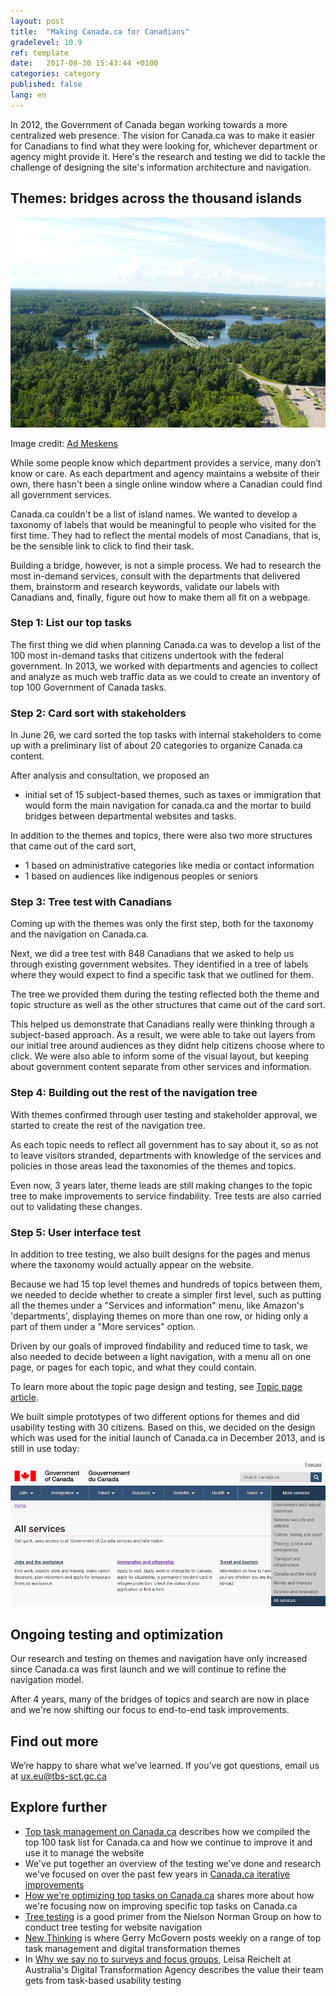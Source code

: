 ```yaml
---
layout: post
title:  "Making Canada.ca for Canadians"
gradelevel: 10.9
ref: template
date:   2017-08-30 15:43:44 +0100
categories: category
published: false
lang: en
---
```


In 2012, the Government of Canada began working towards a more centralized web presence. The vision for Canada.ca was to make it easier for Canadians to find what they were looking for, whichever department or agency might provide it. Here's the research and testing we did to tackle the challenge of designing the site's information architecture and navigation.

## Themes: bridges across the thousand islands

<img class="img-responsive" alt="Bridge across the Thousand Islands" src="/images/thousand-islands-bridge_600x400.jpg">

Image credit: [Ad Meskens](https://commons.wikimedia.org/wiki/User:Ad_Meskens)

While some people know which department provides a service, many don’t know or care. As each department and agency maintains a website of their own, there hasn't been a single online window where a Canadian could find all government services.

Canada.ca couldn't be a list of island names. We wanted to develop a taxonomy of labels that would be meaningful to people who visited for the first time. They had to reflect the mental models of most Canadians, that is, be the sensible link to click to find their task.
 
Building a bridge, however, is not a simple process. We had to research the most in-demand services, consult with the departments that delivered them, brainstorm and research keywords, validate our labels with Canadians and, finally, figure out how to make them all fit on a webpage.

### Step 1: List our top tasks

The first thing we did when planning Canada.ca was to develop a list of the 100 most in-demand tasks that citizens undertook with the federal government. In 2013, we worked with departments and agencies to collect and analyze as much web traffic data as we could to create an inventory of top 100 Government of Canada tasks.

### Step 2: Card sort with stakeholders

In June 26, we card sorted the top tasks with internal stakeholders to come up with a preliminary list of about 20 categories to organize Canada.ca content. 

After analysis and consultation, we proposed an 
- initial set of 15 subject-based themes, such as taxes or immigration that would form the main navigation for canada.ca and the mortar to build bridges between departmental websites and tasks.

In addition to the themes and topics, there were also two more structures that came out of the card sort,
- 1 based on administrative categories like media or contact information
- 1 based on audiences like indigenous peoples or seniors

### Step 3: Tree test with Canadians

Coming up with the themes was only the first step, both for the taxonomy and the navigation on Canada.ca.

Next, we did a tree test with 848 Canadians that we asked to help us through existing government websites. They identified in a tree of labels where they would expect to find a specific task that we outlined for them.

The tree we provided them during the testing reflected both the theme and topic structure as well as the other structures that came out of the card sort. 

This helped us demonstrate that Canadians really were thinking through a subject-based approach. As a result, we were able to take out layers from our initial tree around audiences as they didnt help citizens choose where to click. We were also able to inform some of the visual layout, but keeping about government content separate from other services and information.

### Step 4: Building out the rest of the navigation tree

With themes confirmed through user testing and stakeholder approval, we started to create the rest of the navigation tree. 

As each topic needs to reflect all government has to say about it, so as not to leave visitors stranded, departments with knowledge of the services and policies in those areas lead the taxonomies of the themes and topics.

Even now, 3 years later, theme leads are still making changes to the topic tree to make improvements to service findability. Tree tests are also carried out to validating these changes.

### Step 5: User interface test

In addition to tree testing, we also built designs for the pages and menus where the taxonomy would actually appear on the website. 

Because we had 15 top level themes and hundreds of topics between them, we needed to decide whether to create a simpler first level, such as putting all the themes under a "Services and information" menu, like Amazon's 'departments', displaying themes on more than one row, or hiding only a part of them under a "More services" option. 

Driven by our goals of improved findability and reduced time to task, we also needed to decide between a light navigation, with a menu all on one page, or pages for each topic, and what they could contain.

To learn more about the topic page design and testing, see [Topic page article]().

We built simple prototypes of two different options for themes and did usability testing with 30 citizens. Based on this, we decided on the design which was used for the initial launch of Canada.ca in December 2013, and is still in use today:

<img class="img-responsive" alt="Themes on canada.ca" src="/images/themes_1000x457.jpg">

## Ongoing testing and optimization

Our research and testing on themes and navigation have only increased since Canada.ca was first launch and we will continue to refine the navigation model.

After 4 years, many of the bridges of topics and search are now in place and we're now shifting our focus to end-to-end task improvements.

## Find out more

We’re happy to share what we’ve learned. If you’ve got questions, email us at ux.eu@tbs-sct.gc.ca

## Explore further

* [Top task management on Canada.ca]() describes how we compiled the top 100 task list for Canada.ca and how we continue to improve it and use it to manage the website
* We've put together an overview of the testing we've done and research we've focused on over the past few years in [Canada.ca iterative improvements](https://canada-ca.github.io/category/2017/09/11/iterative-improvements.html)
* [How we're optimizing top tasks on Canada.ca](https://canada-ca.github.io/category/2017/08/21/optimization-overview.html) shares more about how we're focusing now on improving specific top tasks on Canada.ca
* [Tree testing](https://www.nngroup.com/articles/tree-testing/) is a good primer from the Nielson Norman Group on how to conduct tree testing for website navigation
* [New Thinking](http://gerrymcgovern.com/new-thinking/) is where Gerry McGovern posts weekly on a range of top task management and digital transformation themes 
* In [Why we say no to surveys and focus groups](https://www.dta.gov.au/blog/surveys-and-focus-groups/), Leisa Reichelt at Australia's Digital Transformation Agency describes the value their team gets from task-based usability testing
